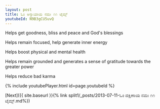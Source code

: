 ```yaml
---
layout: post
title: ಓಂ ಅನ್ಯಾಯಾಯ ನಮಃ ೧೧ ಟೈಮ್ಸ್
youtubeId: N9B3gCU5uvQ
---
```

 
 
Helps get goodness, bliss and peace and God's blessings
 
Helps remain focused, help generate inner energy 
 
Helps boost physical and mental health 
 
Helps remain grounded and generates a sense of gratitude towards the greater power 
 
Helps reduce bad karma
 
 
 
 


{% include youtubePlayer.html id=page.youtubeId %}
 
[Next]({{ site.baseurl }}{% link  split1/_posts/2013-07-11-ಓಂ ದಕ್ಷಿಣಾಯ ನಮಃ ೧೧ ಟೈಮ್ಸ್.md%})
 
